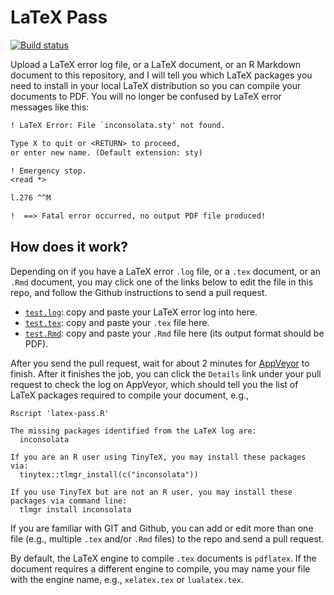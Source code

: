 # LaTeX Pass

[![Build status](https://ci.appveyor.com/api/projects/status/0g8vduvn8aw58k4x/branch/master?svg=true)](https://ci.appveyor.com/project/yihui/latex-pass/branch/master)

Upload a LaTeX error log file, or a LaTeX document, or an R Markdown document to this repository, and I will tell you which LaTeX packages you need to install in your local LaTeX distribution so you can compile your documents to PDF. You will no longer be confused by LaTeX error messages like this:

```latex
! LaTeX Error: File `inconsolata.sty' not found.

Type X to quit or <RETURN> to proceed,
or enter new name. (Default extension: sty)

! Emergency stop.
<read *>

l.276 ^^M

!  ==> Fatal error occurred, no output PDF file produced!
```

## How does it work?

Depending on if you have a LaTeX error `.log` file, or a `.tex` document, or an `.Rmd` document, you may click one of the links below to edit the file in this repo, and follow the Github instructions to send a pull request.

- [`test.log`](https://github.com/yihui/latex-pass/edit/master/test.log): copy and paste your LaTeX error log into here.
- [`test.tex`](https://github.com/yihui/latex-pass/edit/master/test.tex): copy and paste your `.tex` file here.
- [`test.Rmd`](https://github.com/yihui/latex-pass/edit/master/test.Rmd): copy and paste your `.Rmd` file here (its output format should be PDF).

After you send the pull request, wait for about 2 minutes for [AppVeyor](https://ci.appveyor.com/project/yihui/latex-pass) to finish. After it finishes the job, you can click the `Details` link under your pull request to check the log on AppVeyor, which should tell you the list of LaTeX packages required to compile your document, e.g.,

```
Rscript 'latex-pass.R'

The missing packages identified from the LaTeX log are:
  inconsolata

If you are an R user using TinyTeX, you may install these packages via:
  tinytex::tlmgr_install(c("inconsolata"))

If you use TinyTeX but are not an R user, you may install these packages via command line:
  tlmgr install inconsolata
```

If you are familiar with GIT and Github, you can add or edit more than one file (e.g., multiple `.tex` and/or `.Rmd` files) to the repo and send a pull request.

By default, the LaTeX engine to compile `.tex` documents is `pdflatex`. If the document requires a different engine to compile, you may name your file with the engine name, e.g., `xelatex.tex` or `lualatex.tex`.
